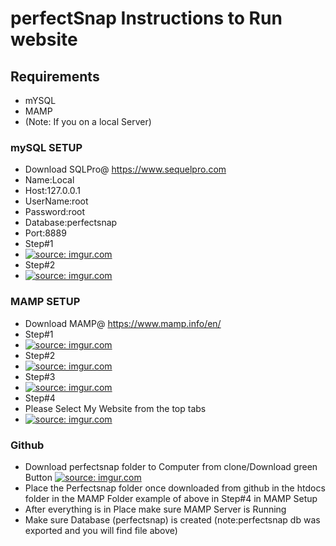 # perfectSnap Instructions to Run website
## Requirements
* mYSQL 
* MAMP
* (Note: If you on a local Server)
### mySQL SETUP
* Download SQLPro@ https://www.sequelpro.com
* Name:Local
* Host:127.0.0.1
* UserName:root
* Password:root
* Database:perfectsnap
* Port:8889
* Step#1
* <a href="http://imgur.com/Sw9uiCB"><img src="http://i.imgur.com/Sw9uiCBm.png" title="source: imgur.com" /></a>
* Step#2
* <a href="http://imgur.com/4nLmle8"><img src="http://i.imgur.com/4nLmle8m.png" title="source: imgur.com" /></a>
### MAMP SETUP
* Download MAMP@ https://www.mamp.info/en/
* Step#1
* <a href="http://imgur.com/Gcfgfc5"><img src="http://i.imgur.com/Gcfgfc5m.png" title="source: imgur.com" /></a>
* Step#2
* <a href="http://imgur.com/Gcfgfc5"><img src="http://i.imgur.com/Gcfgfc5m.png" title="source: imgur.com" /></a>
* Step#3
* <a href="http://imgur.com/nL8sPyd"><img src="http://i.imgur.com/nL8sPydm.png" title="source: imgur.com" /></a>
* Step#4
* Please Select My Website from the top tabs
* <a href="http://imgur.com/jPZWRp6"><img src="http://i.imgur.com/jPZWRp6m.png" title="source: imgur.com" /></a>


### Github
* Download perfectsnap folder to Computer from clone/Download green Button <a href="http://imgur.com/8hL7eeX"><img src="http://i.imgur.com/8hL7eeXt.png" title="source: imgur.com" /></a>
* Place the Perfectsnap folder once downloaded from github in the htdocs folder in the MAMP Folder example of above in Step#4 in MAMP Setup
* After everything is in Place make sure MAMP Server is Running 
* Make sure Database (perfectsnap) is created (note:perfectsnap db was exported and you will find file above)




